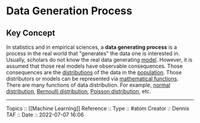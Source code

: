 # Data Generation Process
## Key Concept
In statistics and in empirical sciences, a **data generating process** is a process in the real world that "generates" the data one is interested in. Usually, scholars do not know the real data generating [model](https://en.wikipedia.org/wiki/Statistical_model "Statistical model"). However, it is assumed that those real models have observable consequences. Those consequences are the [distributions](https://en.wikipedia.org/wiki/Frequency_distribution "Frequency distribution") of the data in the [population](https://en.wikipedia.org/wiki/Statistical_population "Statistical population"). Those distributors or models can be represented via [mathematical functions](https://en.wikipedia.org/wiki/Mathematical_function "Mathematical function"). There are many functions of data distribution. For example, [normal distribution](https://en.wikipedia.org/wiki/Normal_distribution "Normal distribution"), [Bernoulli distribution](https://en.wikipedia.org/wiki/Bernoulli_distribution "Bernoulli distribution"), [Poisson distribution](https://en.wikipedia.org/wiki/Poisson_distribution "Poisson distribution"), etc.

---
Topics :: [[Machine Learning]]
Reference ::
Type :: #atom
Creator :: Dennis
TAF ::
Date :: 2022-07-07 16:06